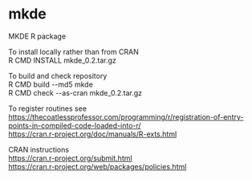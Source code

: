 # mkde

MKDE R package

To install locally rather than from CRAN    
R CMD INSTALL mkde_0.2.tar.gz

To build and check repository     
R CMD build --md5 mkde    
R CMD check --as-cran mkde_0.2.tar.gz   

To register routines see
https://thecoatlessprofessor.com/programming/r/registration-of-entry-points-in-compiled-code-loaded-into-r/   
https://cran.r-project.org/doc/manuals/R-exts.html

CRAN instructions  
https://cran.r-project.org/submit.html   
https://cran.r-project.org/web/packages/policies.html
